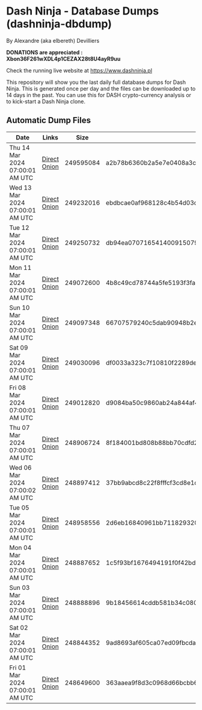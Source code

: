 # Dash Ninja - Database Dumps (dashninja-dbdump)
By Alexandre (aka elbereth) Devilliers

**DONATIONS are appreciated : Xbon36F261wXDL4p1CEZAX28t8U4ayR9uu**

Check the running live website at https://www.dashninja.pl

This repository will show you the last daily full database dumps for Dash Ninja. This is generated once per day and the files can be downloaded up to 14 days in the past.
You can use this for DASH crypto-currency analysis or to kick-start a Dash Ninja clone.


## Automatic Dump Files
| Date | Links | Size | SHA256 |
|--|--|--|--|
| Thu 14 Mar 2024 07:00:01 AM UTC | [Direct](https://oshi.at/YaMB) [Onion](http://5ety7tpkim5me6eszuwcje7bmy25pbtrjtue7zkqqgziljwqy3rrikqd.onion/YaMB) | 249595084 | a2b78b6360b2a5e7e0408a3cb0e3a3772b88858a0a055474b2af77a3af634f95 | 
| Wed 13 Mar 2024 07:00:01 AM UTC | [Direct](https://oshi.at/DmSP) [Onion](http://5ety7tpkim5me6eszuwcje7bmy25pbtrjtue7zkqqgziljwqy3rrikqd.onion/DmSP) | 249232016 | ebdbcae0af968128c4b54d03d6215dc324d44d835c95a4f32ebfcfab91698440 | 
| Tue 12 Mar 2024 07:00:01 AM UTC | [Direct](https://oshi.at/hnkfB) [Onion](http://5ety7tpkim5me6eszuwcje7bmy25pbtrjtue7zkqqgziljwqy3rrikqd.onion/hnkfB) | 249250732 | db94ea0707165414009150797c66b4ed22b59e6064e5407021cb46ef3a61e21d | 
| Mon 11 Mar 2024 07:00:01 AM UTC | [Direct](https://oshi.at/NkJh) [Onion](http://5ety7tpkim5me6eszuwcje7bmy25pbtrjtue7zkqqgziljwqy3rrikqd.onion/NkJh) | 249072600 | 4b8c49cd78744a5fe5193f3fa72355e84430c7c612dc5a8653bd101a251bac0f | 
| Sun 10 Mar 2024 07:00:01 AM UTC | [Direct](<html>) [Onion]() | 249097348 | 66707579240c5dab90948b2e252118ca5ef6cdce1f85af38ade468c7f5302a70 | 
| Sat 09 Mar 2024 07:00:01 AM UTC | [Direct](<html>) [Onion]() | 249030096 | df0033a323c7f10810f2289deaf21727a7c2d2d00a86c04679aa10d919dcb12b | 
| Fri 08 Mar 2024 07:00:01 AM UTC | [Direct](https://oshi.at/aZXV) [Onion](http://5ety7tpkim5me6eszuwcje7bmy25pbtrjtue7zkqqgziljwqy3rrikqd.onion/aZXV) | 249012820 | d9084ba50c9860ab24a844af424c8c54c27dbed9e6b4810b1bf560ca60ab6e2d | 
| Thu 07 Mar 2024 07:00:01 AM UTC | [Direct](https://oshi.at/YmJh) [Onion](http://5ety7tpkim5me6eszuwcje7bmy25pbtrjtue7zkqqgziljwqy3rrikqd.onion/YmJh) | 248906724 | 8f184001bd808b88bb70cdfd2475663bb5321afb21faec7952c939ad23507716 | 
| Wed 06 Mar 2024 07:00:02 AM UTC | [Direct](https://oshi.at/CqNZ) [Onion](http://5ety7tpkim5me6eszuwcje7bmy25pbtrjtue7zkqqgziljwqy3rrikqd.onion/CqNZ) | 248897412 | 37bb9abcd8c22f8fffcf3cd8e1dcfecdbefa4e6ee13716669f9852e6960eb602 | 
| Tue 05 Mar 2024 07:00:01 AM UTC | [Direct](https://oshi.at/QCQN) [Onion](http://5ety7tpkim5me6eszuwcje7bmy25pbtrjtue7zkqqgziljwqy3rrikqd.onion/QCQN) | 248958556 | 2d6eb16840961bb7118293201947489f6ac6b1ea9fb79f5e2864b929ac707dc7 | 
| Mon 04 Mar 2024 07:00:01 AM UTC | [Direct](https://oshi.at/WpyQ) [Onion](http://5ety7tpkim5me6eszuwcje7bmy25pbtrjtue7zkqqgziljwqy3rrikqd.onion/WpyQ) | 248887652 | 1c5f93bf1676494191f0f42bdd31630340ff3731d91aca837df61b016c5bc74b | 
| Sun 03 Mar 2024 07:00:01 AM UTC | [Direct](https://oshi.at/oASS) [Onion](http://5ety7tpkim5me6eszuwcje7bmy25pbtrjtue7zkqqgziljwqy3rrikqd.onion/oASS) | 248888896 | 9b18456614cddb581b34c0803eca562bb92d22066187b7046ae372b265ff95cd | 
| Sat 02 Mar 2024 07:00:01 AM UTC | [Direct](https://oshi.at/oNKF) [Onion](http://5ety7tpkim5me6eszuwcje7bmy25pbtrjtue7zkqqgziljwqy3rrikqd.onion/oNKF) | 248844352 | 9ad8693af605ca07ed09fbcda17e5c510391d332ff1acfc7d04d4da0e1c2a14e | 
| Fri 01 Mar 2024 07:00:01 AM UTC | [Direct](https://oshi.at/JoHB) [Onion](http://5ety7tpkim5me6eszuwcje7bmy25pbtrjtue7zkqqgziljwqy3rrikqd.onion/JoHB) | 248649600 | 363aaea9f8d3c0968d66bcbb65396ab557970b191997de9dbf1de111ebeab45c | 

